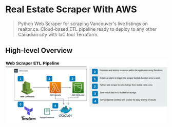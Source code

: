 # Real Estate Scraper With AWS
> Python Web Scraper for scraping Vancouver's live listings on realtor.ca. Cloud-based ETL pipeline ready to deploy to any other Canadian city with IaC tool Terraform.
## High-level Overview
![ETL Pipeline Diagram](/images/real_estate_etl.png)
